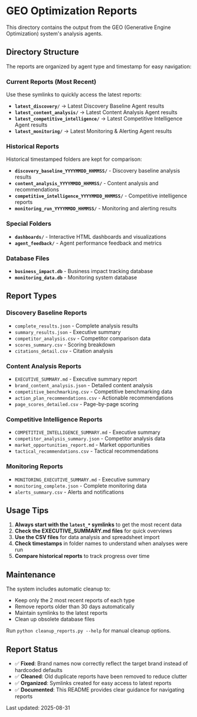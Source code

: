 # GEO Optimization Reports

This directory contains the output from the GEO (Generative Engine Optimization) system's analysis agents.

## Directory Structure

The reports are organized by agent type and timestamp for easy navigation:

### Current Reports (Most Recent)

Use these symlinks to quickly access the latest reports:

- **`latest_discovery/`** → Latest Discovery Baseline Agent results
- **`latest_content_analysis/`** → Latest Content Analysis Agent results  
- **`latest_competitive_intelligence/`** → Latest Competitive Intelligence Agent results
- **`latest_monitoring/`** → Latest Monitoring & Alerting Agent results

### Historical Reports

Historical timestamped folders are kept for comparison:

- **`discovery_baseline_YYYYMMDD_HHMMSS/`** - Discovery baseline analysis results
- **`content_analysis_YYYYMMDD_HHMMSS/`** - Content analysis and recommendations
- **`competitive_intelligence_YYYYMMDD_HHMMSS/`** - Competitive intelligence reports
- **`monitoring_run_YYYYMMDD_HHMMSS/`** - Monitoring and alerting results

### Special Folders

- **`dashboards/`** - Interactive HTML dashboards and visualizations
- **`agent_feedback/`** - Agent performance feedback and metrics

### Database Files

- **`business_impact.db`** - Business impact tracking database
- **`monitoring_data.db`** - Monitoring system database

## Report Types

### Discovery Baseline Reports
- `complete_results.json` - Complete analysis results
- `summary_results.json` - Executive summary  
- `competitor_analysis.csv` - Competitor comparison data
- `scores_summary.csv` - Scoring breakdown
- `citations_detail.csv` - Citation analysis

### Content Analysis Reports  
- `EXECUTIVE_SUMMARY.md` - Executive summary report
- `brand_content_analysis.json` - Detailed content analysis
- `competitive_benchmarking.csv` - Competitive benchmarking data
- `action_plan_recommendations.csv` - Actionable recommendations
- `page_scores_detailed.csv` - Page-by-page scoring

### Competitive Intelligence Reports
- `COMPETITIVE_INTELLIGENCE_SUMMARY.md` - Executive summary
- `competitor_analysis_summary.json` - Competitor analysis data
- `market_opportunities_report.md` - Market opportunities
- `tactical_recommendations.csv` - Tactical recommendations

### Monitoring Reports
- `MONITORING_EXECUTIVE_SUMMARY.md` - Executive summary
- `monitoring_complete.json` - Complete monitoring data  
- `alerts_summary.csv` - Alerts and notifications

## Usage Tips

1. **Always start with the `latest_*` symlinks** to get the most recent data
2. **Check the EXECUTIVE_SUMMARY.md files** for quick overviews
3. **Use the CSV files** for data analysis and spreadsheet import
4. **Check timestamps** in folder names to understand when analyses were run
5. **Compare historical reports** to track progress over time

## Maintenance

The system includes automatic cleanup to:
- Keep only the 2 most recent reports of each type
- Remove reports older than 30 days automatically  
- Maintain symlinks to the latest reports
- Clean up obsolete database files

Run `python cleanup_reports.py --help` for manual cleanup options.

## Report Status

- ✅ **Fixed**: Brand names now correctly reflect the target brand instead of hardcoded defaults
- ✅ **Cleaned**: Old duplicate reports have been removed to reduce clutter
- ✅ **Organized**: Symlinks created for easy access to latest reports
- ✅ **Documented**: This README provides clear guidance for navigating reports

Last updated: 2025-08-31
